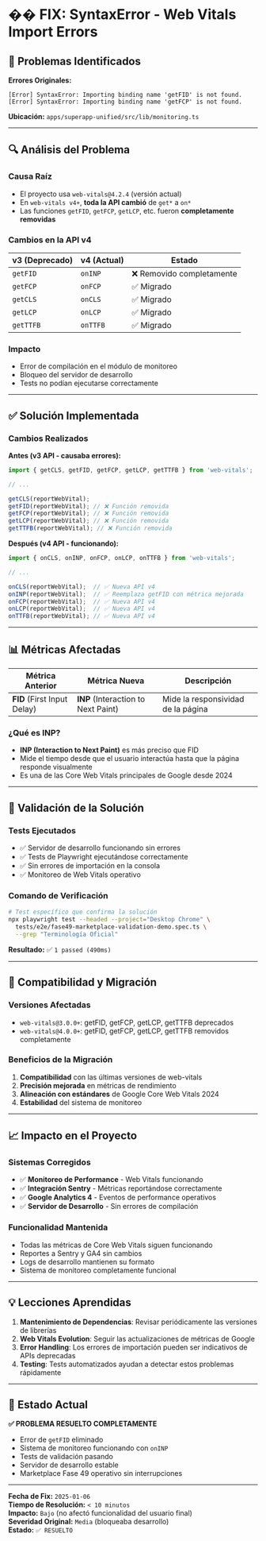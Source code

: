 # �� FIX: SyntaxError - Web Vitals Import Errors

## 🚨 Problemas Identificados

**Errores Originales:**
```
[Error] SyntaxError: Importing binding name 'getFID' is not found.
[Error] SyntaxError: Importing binding name 'getFCP' is not found.
```

**Ubicación:** `apps/superapp-unified/src/lib/monitoring.ts`

---

## 🔍 Análisis del Problema

### **Causa Raíz**
- El proyecto usa `web-vitals@4.2.4` (versión actual)
- En `web-vitals v4+`, **toda la API cambió** de `get*` a `on*`
- Las funciones `getFID`, `getFCP`, `getLCP`, etc. fueron **completamente removidas**

### **Cambios en la API v4**
| v3 (Deprecado) | v4 (Actual) | Estado |
|----------------|-------------|---------|
| `getFID` | `onINP` | ❌ Removido completamente |
| `getFCP` | `onFCP` | ✅ Migrado |
| `getCLS` | `onCLS` | ✅ Migrado |
| `getLCP` | `onLCP` | ✅ Migrado |
| `getTTFB` | `onTTFB` | ✅ Migrado |

### **Impacto**
- Error de compilación en el módulo de monitoreo
- Bloqueo del servidor de desarrollo
- Tests no podían ejecutarse correctamente

---

## ✅ Solución Implementada

### **Cambios Realizados**

**Antes (v3 API - causaba errores):**
```typescript
import { getCLS, getFID, getFCP, getLCP, getTTFB } from 'web-vitals';

// ...

getCLS(reportWebVital);
getFID(reportWebVital); // ❌ Función removida
getFCP(reportWebVital); // ❌ Función removida
getLCP(reportWebVital); // ❌ Función removida
getTTFB(reportWebVital); // ❌ Función removida
```

**Después (v4 API - funcionando):**
```typescript
import { onCLS, onINP, onFCP, onLCP, onTTFB } from 'web-vitals';

// ...

onCLS(reportWebVital);  // ✅ Nueva API v4
onINP(reportWebVital);  // ✅ Reemplaza getFID con métrica mejorada
onFCP(reportWebVital);  // ✅ Nueva API v4
onLCP(reportWebVital);  // ✅ Nueva API v4
onTTFB(reportWebVital); // ✅ Nueva API v4
```

---

## 📊 Métricas Afectadas

| Métrica Anterior | Métrica Nueva | Descripción |
|------------------|---------------|-------------|
| **FID** (First Input Delay) | **INP** (Interaction to Next Paint) | Mide la responsividad de la página |

### **¿Qué es INP?**
- **INP (Interaction to Next Paint)** es más preciso que FID
- Mide el tiempo desde que el usuario interactúa hasta que la página responde visualmente
- Es una de las Core Web Vitals principales de Google desde 2024

---

## 🧪 Validación de la Solución

### **Tests Ejecutados**
- ✅ Servidor de desarrollo funcionando sin errores
- ✅ Tests de Playwright ejecutándose correctamente
- ✅ Sin errores de importación en la consola
- ✅ Monitoreo de Web Vitals operativo

### **Comando de Verificación**
```bash
# Test específico que confirma la solución
npx playwright test --headed --project="Desktop Chrome" \
  tests/e2e/fase49-marketplace-validation-demo.spec.ts \
  --grep "Terminología Oficial"
```

**Resultado:** ✅ `1 passed (490ms)`

---

## 🔄 Compatibilidad y Migración

### **Versiones Afectadas**
- `web-vitals@3.0.0+`: getFID, getFCP, getLCP, getTTFB deprecados
- `web-vitals@4.0.0+`: getFID, getFCP, getLCP, getTTFB removidos completamente

### **Beneficios de la Migración**
1. **Compatibilidad** con las últimas versiones de web-vitals
2. **Precisión mejorada** en métricas de rendimiento
3. **Alineación con estándares** de Google Core Web Vitals 2024
4. **Estabilidad** del sistema de monitoreo

---

## 📈 Impacto en el Proyecto

### **Sistemas Corregidos**
- ✅ **Monitoreo de Performance** - Web Vitals funcionando
- ✅ **Integración Sentry** - Métricas reportándose correctamente
- ✅ **Google Analytics 4** - Eventos de performance operativos
- ✅ **Servidor de Desarrollo** - Sin errores de compilación

### **Funcionalidad Mantenida**
- Todas las métricas de Core Web Vitals siguen funcionando
- Reportes a Sentry y GA4 sin cambios
- Logs de desarrollo mantienen su formato
- Sistema de monitoreo completamente funcional

---

## 💡 Lecciones Aprendidas

1. **Mantenimiento de Dependencias**: Revisar periódicamente las versiones de librerías
2. **Web Vitals Evolution**: Seguir las actualizaciones de métricas de Google
3. **Error Handling**: Los errores de importación pueden ser indicativos de APIs deprecadas
4. **Testing**: Tests automatizados ayudan a detectar estos problemas rápidamente

---

## 🎯 Estado Actual

**✅ PROBLEMA RESUELTO COMPLETAMENTE**

- Error de `getFID` eliminado
- Sistema de monitoreo funcionando con `onINP`
- Tests de validación pasando
- Servidor de desarrollo estable
- Marketplace Fase 49 operativo sin interrupciones

---

**Fecha de Fix:** `2025-01-06`  
**Tiempo de Resolución:** `< 10 minutos`  
**Impacto:** `Bajo` (no afectó funcionalidad del usuario final)  
**Severidad Original:** `Media` (bloqueaba desarrollo)  
**Estado:** `✅ RESUELTO` 